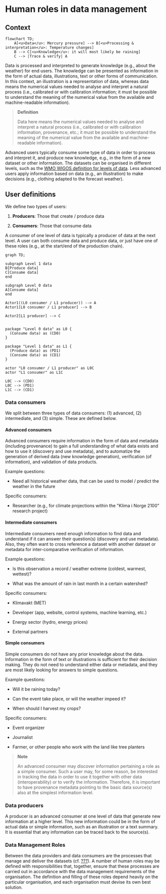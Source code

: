 Human roles in data management
==============================

Context
-------

```mermaid
flowchart TD;
    A[<u>Data</u>: Mercury pressure] --> B[<u>Processing & interpretation</u>: Temperature changes]
    B --> C[<u>Knowledge</u>: it will most likely be raining]
    C --> |Trace & verify| A
```



Data is processed and interpreted to generate knowledge (e.g., about the weather) for end users. The knowledge can be presented as information in the form of actual data, illustrations, text or other forms of communication. In this context, an illustration is a representation of data, whereas data means the numerical values needed to analyse and interpret a natural process (i.e., calibrated or with calibration information; it must be possible to understand the meaning of the numerical value from the available and machine-readable information).


> **Definition**
>
> Data here means the numerical values needed to analyse and interpret a natural process (i.e., calibrated or with calibration information, provenance, etc.; it must be possible to understand the meaning of the numerical value from the available and machine-readable information).

Advanced users typically consume some type of data in order to process and interpret it, and produce new knowledge, e.g., in the form of a new dataset or other information. The datasets can be organised in different levels, such as the [WMO WIGOS definition for levels of data](http://codes.wmo.int/wmdr/_SourceOfObservation). Less advanced users apply information based on data (e.g., an illustration) to make decisions (e.g., clothing adapted to the forecast weather).


User definitions
----------------

We define two types of users:

1.  **Producers**: Those that create / produce data

2.  **Consumers**: Those that consume data

A consumer of one level of data is typically a producer of data at the next level. A user can both consume data and produce data, or just have one of these roles (e.g., at the start/end of the production chain).

```mermaid
graph TD;

subgraph Level 1 data 
B[Produce data]
C[Consume data]
end

subgraph Level 0 data
A[Consume data]
end

Actor1((L0 consumer / L1 producer)) --> A
Actor1[L0 consumer / L1 producer] --> B

Actor2[L1 producer] --> C


```



    package "Level 0 data" as L0 {
      (Consume data) as (CD0)
    }

    package "Level 1 data" as L1 {
      (Produce data) as (PD1)
      (Consume data) as (CD1)
    }

    actor "L0 consumer / L1 producer" as L0C
    actor "L1 consumer" as L1C

    L0C --> (CD0)
    L0C --> (PD1)
    L1C --> (CD1)

### Data consumers

We split between three types of data consumers: (1) advanced, (2) intermediate, and (3) simple. These are defined below.

#### Advanced consumers

Advanced consumers require information in the form of data and metadata (including provenance) to gain a full understanding of what data exists and how to use it (discovery and use metadata), and to automatize the generation of derived data (new knowledge generation), verification (of information), and validation of data products.

Example questions:

-   Need all historical weather data, that can be used to model / predict the weather in the future

Specific consumers:

-   Researcher (e.g., for climate projections within the "Klima i Norge 2100" research project)

#### Intermediate consumers

Intermediate consumers need enough information to find data and understand if it can answer their question(s) (discovery and use metadata). Also, they often want to cross reference a dataset with another dataset or metadata for inter-comparative verification of information.

Example questions:

-   Is this observation a record / weather extreme (coldest, warmest, wettest)?

-   What was the amount of rain in last month in a certain watershed?

Specific consumers:

-   Klimavakt (MET)

-   Developer (app, website, control systems, machine learning, etc.)

-   Energy sector (hydro, energy prices)

-   External partners

#### Simple consumers

Simple consumers do not have any prior knowledge about the data. Information in the form of text or illustrations is sufficient for their decision making. They do not need to understand either data or metadata, and they are most likely looking for answers to simple questions.

Example questions:

-   Will it be raining today?

-   Can the event take place, or will the weather impeed it?

-   When should I harvest my crops?

Specific consumers:

-   Event organizer

-   Journalist

-   Farmer, or other people who work with the land like tree planters

> **Note**
>
> An advanced consumer may discover information pertaining a role as a simple consumer. Such a user may, for some reason, be interested in tracking the data in order to use it together with other data (interoperability) or to verify the information. Therefore, it is important to have provenance metadata pointing to the basic data source(s) also at the simplest information level.

### Data producers

A producer is an advanced consumer at one level of data that generate new information at a higher level. This new information could be in the form of actual data or simple information, such as an illustration or a text summary. It is essential that any information can be traced back to the source(s).

### Data Management Roles

Between the data providers and data consumers are the processes that manage and deliver the datasets (cf. [???](#img-value-chain)). A number of human roles may be defined with responsibilities that, together, ensure that these processes are carried out in accordance with the data management requirements of the organisation. The definition and filling of these roles depend heavily on the particular organisation, and each organisation must devise its own best solution.
